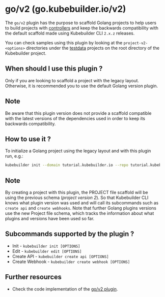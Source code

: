 # go/v2 (go.kubebuilder.io/v2)

The `go/v2` plugin has the purpose to scaffold Golang projects to help users to build projects with [controllers][controller-runtime] and keep the backwards compatibility with the default scaffold made using Kubebuilder CLI `2.x.z` releases.   

<node>

You can check samples using this plugin by looking at the `project-v2-<options>` directories under the [testdata][testdata] projects on the root directory of the Kubebuilder project.

</node>  

## When should I use this plugin ?

Only if you are looking to scaffold a project with the legacy layout. Otherwise, it is recommended you to use the default Golang version plugin. 

<aside class="note warning">

<h1> Note </h1>

Be aware that this plugin version does not provide a scaffold compatible with the latest versions of the dependencies used in order to keep its backwards compatibility. 

</aside>

## How to use it ?

To initialize a Golang project using the legacy layout and with this plugin run, e.g.:

```sh
kubebuilder init --domain tutorial.kubebuilder.io --repo tutorial.kubebuilder.io/project --plugins=go/v2
```
<aside class="note">

<h1> Note </h1>

By creating a project with this plugin, the PROJECT file scaffold will be using the previous schema (_project version 2_).  So that Kubebuilder CLI knows what plugin version was used and will call its subcommands such as `create api` and `create webhooks`.  Note that further Golang plugins versions use the new Project file schema, which tracks the information about what plugins and versions have been used so far. 

</aside>

## Subcommands supported by the plugin ?

-  Init -  `kubebuilder init [OPTIONS]`
-  Edit -  `kubebuilder edit [OPTIONS]`
-  Create API -  `kubebuilder create api [OPTIONS]`
-  Create Webhook - `kubebuilder create webhook [OPTIONS]`

## Further resources

- Check the code implementation of the [go/v2 plugin][v2-plugin].

[controller-runtime]: https://github.com/kubernetes-sigs/controller-runtime
[testdata]: https://github.com/kubernetes-sigs/kubebuilder/tree/master/testdata
[v2-plugin]: https://github.com/kubernetes-sigs/kubebuilder/tree/master/pkg/plugins/golang/v2